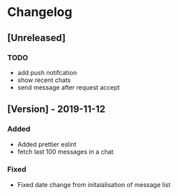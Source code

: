 # Changelog

## [Unreleased]

### TODO

- add push notifcation
- show recent chats
- send message after request accept

## [Version] - 2019-11-12

### Added

- Added prettier eslint
- fetch last 100 messages in a chat

### Fixed

- Fixed date change from initaialisation of message list